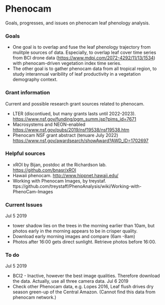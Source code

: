 # Phenocam
Goals, progresses, and issues on phenocam leaf phenology analysis. 

### Goals
- One goal is to overlap and fuse the leaf phenology trajectory from mulitple sources of data. Especially, to overlap leaf cover time series from BCI drone data (https://www.mdpi.com/2072-4292/11/13/1534) with phenocam-driven vegetation index time series.  
- The other goal is to gather phenocam data from all tropical region, to study interannual varibility of leaf productivity in a vegetation demography context. 

### Grant information
Current and possible research grant sources related to phenocam. 
- LTER (discontiued, but many grants lasts until 2022-2023). https://www.nsf.gov/funding/pgm_summ.jsp?pims_id=7671
- Macrosystems and NEON-enabled https://www.nsf.gov/pubs/2019/nsf19538/nsf19538.htm
- Phenocam NSF grant abstract (tenuare July 2022) https://www.nsf.gov/awardsearch/showAward?AWD_ID=1702697

### Helpful sources
- xROI by Bijan, postdoc at the Richardson lab. https://github.com/bnasr/xROI
- Hawaii phenocam. http://www.hippnet.hawaii.edu/
- Working with Phenocam Images, by treystaf. ttps://github.com/treystaff/PhenoAnalysis/wiki/Working-with-PhenoCam-Images

### Current Issues

Jul 5 2019
  - tower shadow lies on the trees in the morning earlier than 10am, but photos early in the morning appears to be in crisper quality.
  -  Download early morning images and compare (6am -8am)
  - Photos after 16:00 gets direct sunlight. Retrieve photos before 16:00.
  
 ### To do
 Jul 5 2019
 - BCI2 - Inactive, however the best image qualities. Therefore download the data. Actually, use all three camera data.
 Jul 6 2019
 - Check other Phenocam data, e.g. Lopes 2016, Leaf flush drives dry season green-up of the Central Amazon. (Cannot find this data from phenocam network.)
 

